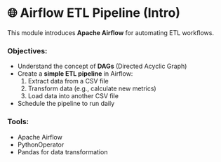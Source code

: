 # 🌐 Airflow ETL Pipeline (Intro)

This module introduces **Apache Airflow** for automating ETL workflows.

### Objectives:
- Understand the concept of **DAGs** (Directed Acyclic Graph)
- Create a **simple ETL pipeline** in Airflow:
  1. Extract data from a CSV file
  2. Transform data (e.g., calculate new metrics)
  3. Load data into another CSV file
- Schedule the pipeline to run daily

### Tools:
- Apache Airflow
- PythonOperator
- Pandas for data transformation
